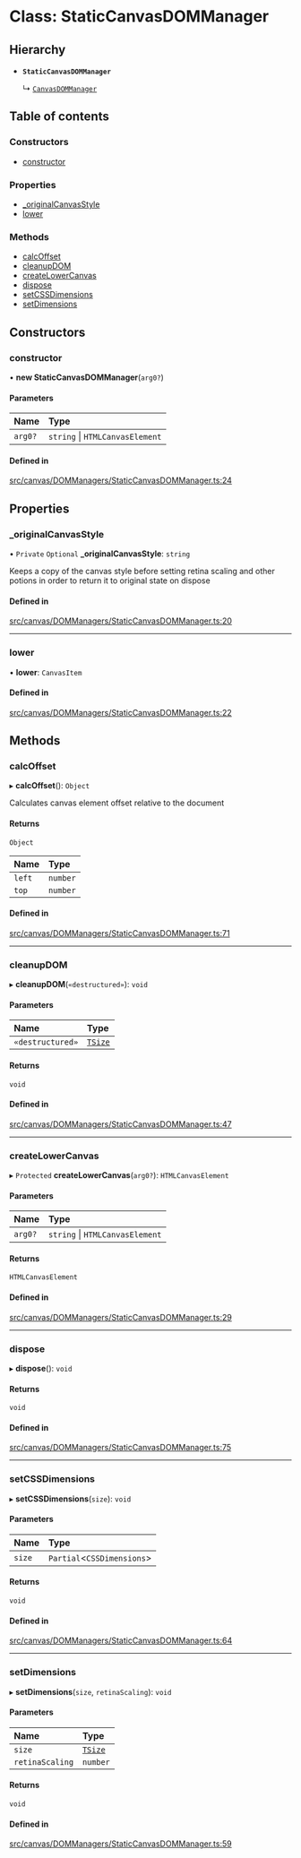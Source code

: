 # Class: StaticCanvasDOMManager

## Hierarchy

- **`StaticCanvasDOMManager`**

  ↳ [`CanvasDOMManager`](/apidocs/classes/CanvasDOMManager.md)

## Table of contents

### Constructors

- [constructor](/apidocs/classes/StaticCanvasDOMManager.md#constructor)

### Properties

- [\_originalCanvasStyle](/apidocs/classes/StaticCanvasDOMManager.md#_originalcanvasstyle)
- [lower](/apidocs/classes/StaticCanvasDOMManager.md#lower)

### Methods

- [calcOffset](/apidocs/classes/StaticCanvasDOMManager.md#calcoffset)
- [cleanupDOM](/apidocs/classes/StaticCanvasDOMManager.md#cleanupdom)
- [createLowerCanvas](/apidocs/classes/StaticCanvasDOMManager.md#createlowercanvas)
- [dispose](/apidocs/classes/StaticCanvasDOMManager.md#dispose)
- [setCSSDimensions](/apidocs/classes/StaticCanvasDOMManager.md#setcssdimensions)
- [setDimensions](/apidocs/classes/StaticCanvasDOMManager.md#setdimensions)

## Constructors

### constructor

• **new StaticCanvasDOMManager**(`arg0?`)

#### Parameters

| Name | Type |
| :------ | :------ |
| `arg0?` | `string` \| `HTMLCanvasElement` |

#### Defined in

[src/canvas/DOMManagers/StaticCanvasDOMManager.ts:24](https://github.com/fabricjs/fabric.js/blob/7d0e39dd9/src/canvas/DOMManagers/StaticCanvasDOMManager.ts#L24)

## Properties

### \_originalCanvasStyle

• `Private` `Optional` **\_originalCanvasStyle**: `string`

Keeps a copy of the canvas style before setting retina scaling and other potions
in order to return it to original state on dispose

#### Defined in

[src/canvas/DOMManagers/StaticCanvasDOMManager.ts:20](https://github.com/fabricjs/fabric.js/blob/7d0e39dd9/src/canvas/DOMManagers/StaticCanvasDOMManager.ts#L20)

___

### lower

• **lower**: `CanvasItem`

#### Defined in

[src/canvas/DOMManagers/StaticCanvasDOMManager.ts:22](https://github.com/fabricjs/fabric.js/blob/7d0e39dd9/src/canvas/DOMManagers/StaticCanvasDOMManager.ts#L22)

## Methods

### calcOffset

▸ **calcOffset**(): `Object`

Calculates canvas element offset relative to the document

#### Returns

`Object`

| Name | Type |
| :------ | :------ |
| `left` | `number` |
| `top` | `number` |

#### Defined in

[src/canvas/DOMManagers/StaticCanvasDOMManager.ts:71](https://github.com/fabricjs/fabric.js/blob/7d0e39dd9/src/canvas/DOMManagers/StaticCanvasDOMManager.ts#L71)

___

### cleanupDOM

▸ **cleanupDOM**(`«destructured»`): `void`

#### Parameters

| Name | Type |
| :------ | :------ |
| `«destructured»` | [`TSize`](/apidocs/modules.md#tsize) |

#### Returns

`void`

#### Defined in

[src/canvas/DOMManagers/StaticCanvasDOMManager.ts:47](https://github.com/fabricjs/fabric.js/blob/7d0e39dd9/src/canvas/DOMManagers/StaticCanvasDOMManager.ts#L47)

___

### createLowerCanvas

▸ `Protected` **createLowerCanvas**(`arg0?`): `HTMLCanvasElement`

#### Parameters

| Name | Type |
| :------ | :------ |
| `arg0?` | `string` \| `HTMLCanvasElement` |

#### Returns

`HTMLCanvasElement`

#### Defined in

[src/canvas/DOMManagers/StaticCanvasDOMManager.ts:29](https://github.com/fabricjs/fabric.js/blob/7d0e39dd9/src/canvas/DOMManagers/StaticCanvasDOMManager.ts#L29)

___

### dispose

▸ **dispose**(): `void`

#### Returns

`void`

#### Defined in

[src/canvas/DOMManagers/StaticCanvasDOMManager.ts:75](https://github.com/fabricjs/fabric.js/blob/7d0e39dd9/src/canvas/DOMManagers/StaticCanvasDOMManager.ts#L75)

___

### setCSSDimensions

▸ **setCSSDimensions**(`size`): `void`

#### Parameters

| Name | Type |
| :------ | :------ |
| `size` | `Partial`<`CSSDimensions`\> |

#### Returns

`void`

#### Defined in

[src/canvas/DOMManagers/StaticCanvasDOMManager.ts:64](https://github.com/fabricjs/fabric.js/blob/7d0e39dd9/src/canvas/DOMManagers/StaticCanvasDOMManager.ts#L64)

___

### setDimensions

▸ **setDimensions**(`size`, `retinaScaling`): `void`

#### Parameters

| Name | Type |
| :------ | :------ |
| `size` | [`TSize`](/apidocs/modules.md#tsize) |
| `retinaScaling` | `number` |

#### Returns

`void`

#### Defined in

[src/canvas/DOMManagers/StaticCanvasDOMManager.ts:59](https://github.com/fabricjs/fabric.js/blob/7d0e39dd9/src/canvas/DOMManagers/StaticCanvasDOMManager.ts#L59)
